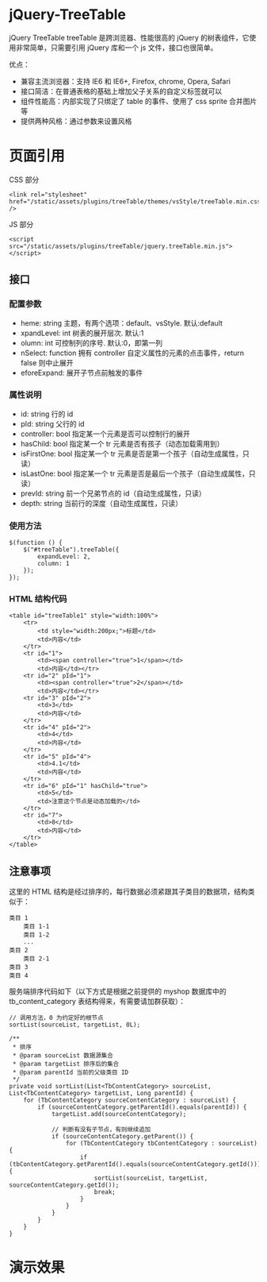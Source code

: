 # jQuery-TreeTable
jQuery TreeTable
treeTable 是跨浏览器、性能很高的 jQuery 的树表组件，它使用非常简单，只需要引用 jQuery 库和一个 js 文件，接口也很简单。

优点：

- 兼容主流浏览器：支持 IE6 和 IE6+, Firefox, chrome, Opera, Safari
- 接口简洁：在普通表格的基础上增加父子关系的自定义标签就可以
- 组件性能高：内部实现了只绑定了 table 的事件、使用了 css sprite 合并图片等
- 提供两种风格：通过参数来设置风格
# 页面引用
CSS 部分
```
<link rel="stylesheet" href="/static/assets/plugins/treeTable/themes/vsStyle/treeTable.min.css" />
```
JS 部分
```
<script src="/static/assets/plugins/treeTable/jquery.treeTable.min.js"></script>
```

## 接口
### 配置参数
- heme: string 主题，有两个选项：default、vsStyle. 默认:default
- xpandLevel: int 树表的展开层次. 默认:1
- olumn: int 可控制列的序号. 默认:0，即第一列
- nSelect: function 拥有 controller 自定义属性的元素的点击事件，return false 则中止展开
- eforeExpand: 展开子节点前触发的事件

### 属性说明
- id: string 行的 id
- pId: string 父行的 id
- controller: bool 指定某一个元素是否可以控制行的展开
- hasChild: bool 指定某一个 tr 元素是否有孩子（动态加载需用到）
- isFirstOne: bool 指定某一个 tr 元素是否是第一个孩子（自动生成属性，只读）
- isLastOne: bool 指定某一个 tr 元素是否是最后一个孩子（自动生成属性，只读）
- prevId: string 前一个兄弟节点的 id（自动生成属性，只读）
- depth: string 当前行的深度（自动生成属性，只读）

### 使用方法
```
$(function () {
    $("#treeTable").treeTable({
        expandLevel: 2,
        column: 1
    });
});
```
### HTML 结构代码
```
<table id="treeTable1" style="width:100%">
    <tr>
        <td style="width:200px;">标题</td>
        <td>内容</td>
    </tr>
    <tr id="1">
        <td><span controller="true">1</span></td>
        <td>内容</td></tr>
    <tr id="2" pId="1">
        <td><span controller="true">2</span></td>
        <td>内容</td></tr>
    <tr id="3" pId="2">
        <td>3</td>
        <td>内容</td>
    </tr>
    <tr id="4" pId="2">
        <td>4</td>
        <td>内容</td>
    </tr>
    <tr id="5" pId="4">
        <td>4.1</td>
        <td>内容</td>
    </tr>
    <tr id="6" pId="1" hasChild="true">
        <td>5</td>
        <td>注意这个节点是动态加载的</td>
    </tr>
    <tr id="7">
        <td>8</td>
        <td>内容</td>
    </tr>
</table>
```
## 注意事项
这里的 HTML 结构是经过排序的，每行数据必须紧跟其子类目的数据项，结构类似于：
```
类目 1
    类目 1-1
    类目 1-2
    ...
类目 2
    类目 2-1
类目 3
类目 4
```
服务端排序代码如下（以下方式是根据之前提供的 myshop 数据库中的 tb_content_category 表结构得来，有需要请加群获取）：
```
// 调用方法，0 为约定好的根节点
sortList(sourceList, targetList, 0L);

/**
 * 排序
 * @param sourceList 数据源集合
 * @param targetList 排序后的集合
 * @param parentId 当前的父级类目 ID
 */
private void sortList(List<TbContentCategory> sourceList, List<TbContentCategory> targetList, Long parentId) {
    for (TbContentCategory sourceContentCategory : sourceList) {
        if (sourceContentCategory.getParentId().equals(parentId)) {
            targetList.add(sourceContentCategory);

            // 判断有没有子节点，有则继续追加
            if (sourceContentCategory.getParent()) {
                for (TbContentCategory tbContentCategory : sourceList) {
                    if (tbContentCategory.getParentId().equals(sourceContentCategory.getId())) {
                        sortList(sourceList, targetList, sourceContentCategory.getId());
                        break;
                    }
                }
            }
        }
    }
}
```
# 演示效果